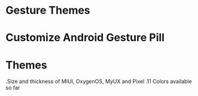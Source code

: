 #              Gesture Themes

# Customize Android Gesture Pill

# Themes
.Size and thickness of MIUI, OxygenOS, MyUX and Pixel
.11 Colors available so far
